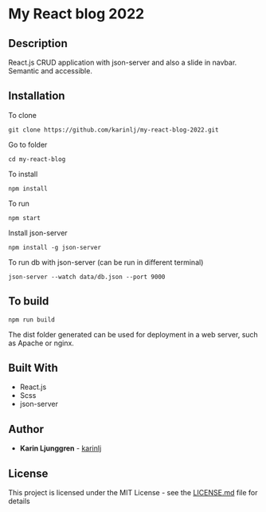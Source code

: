 # My React blog 2022

## Description

React.js CRUD application with json-server and also a slide in navbar. Semantic and accessible.

## Installation

To clone

`git clone https://github.com/karinlj/my-react-blog-2022.git`

Go to folder

`cd my-react-blog`

To install

`npm install`

To run

`npm start`

Install json-server

`npm install -g json-server`

To run db with json-server (can be run in different terminal)

`json-server --watch data/db.json --port 9000`

## To build

`npm run build`

The dist folder generated can be used for deployment in a web server, such as Apache or nginx.

## Built With

- React.js
- Scss
- json-server

## Author

- **Karin Ljunggren** - [karinlj](https://github.com/karinlj)

## License

This project is licensed under the MIT License - see the [LICENSE.md](LICENSE.md) file for details
